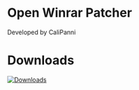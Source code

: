 # Open Winrar Patcher

Developed by CaliPanni


# Downloads
[![Downloads](https://img.shields.io/github/downloads/CaliPanni/owp/total.svg)]()
